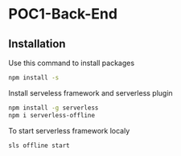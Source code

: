 # POC1-Back-End

## Installation

Use this command to install packages

```bash
npm install -s
```
Install serveless framework and serverless plugin

```bash
npm install -g serverless
npm i serverless-offline
```

To start serverless framework localy

```bash
sls offline start
```
